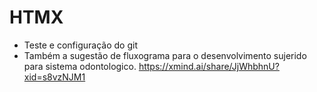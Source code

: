 # HTMX
- Teste e configuração do git
- Também a sugestão de fluxograma para o desenvolvimento sujerido para sistema odontologico.
   https://xmind.ai/share/JjWhbhnU?xid=s8vzNJM1
